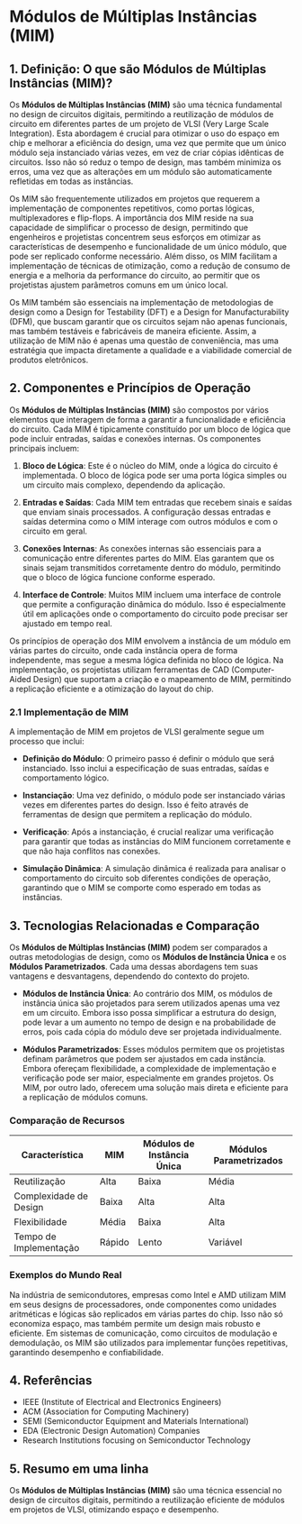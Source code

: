 # Módulos de Múltiplas Instâncias (MIM)

## 1. Definição: O que são **Módulos de Múltiplas Instâncias (MIM)**?
Os **Módulos de Múltiplas Instâncias (MIM)** são uma técnica fundamental no design de circuitos digitais, permitindo a reutilização de módulos de circuito em diferentes partes de um projeto de VLSI (Very Large Scale Integration). Esta abordagem é crucial para otimizar o uso do espaço em chip e melhorar a eficiência do design, uma vez que permite que um único módulo seja instanciado várias vezes, em vez de criar cópias idênticas de circuitos. Isso não só reduz o tempo de design, mas também minimiza os erros, uma vez que as alterações em um módulo são automaticamente refletidas em todas as instâncias.

Os MIM são frequentemente utilizados em projetos que requerem a implementação de componentes repetitivos, como portas lógicas, multiplexadores e flip-flops. A importância dos MIM reside na sua capacidade de simplificar o processo de design, permitindo que engenheiros e projetistas concentrem seus esforços em otimizar as características de desempenho e funcionalidade de um único módulo, que pode ser replicado conforme necessário. Além disso, os MIM facilitam a implementação de técnicas de otimização, como a redução de consumo de energia e a melhoria da performance do circuito, ao permitir que os projetistas ajustem parâmetros comuns em um único local.

Os MIM também são essenciais na implementação de metodologias de design como a Design for Testability (DFT) e a Design for Manufacturability (DFM), que buscam garantir que os circuitos sejam não apenas funcionais, mas também testáveis e fabricáveis de maneira eficiente. Assim, a utilização de MIM não é apenas uma questão de conveniência, mas uma estratégia que impacta diretamente a qualidade e a viabilidade comercial de produtos eletrônicos.

## 2. Componentes e Princípios de Operação
Os **Módulos de Múltiplas Instâncias (MIM)** são compostos por vários elementos que interagem de forma a garantir a funcionalidade e eficiência do circuito. Cada MIM é tipicamente constituído por um bloco de lógica que pode incluir entradas, saídas e conexões internas. Os componentes principais incluem:

1. **Bloco de Lógica**: Este é o núcleo do MIM, onde a lógica do circuito é implementada. O bloco de lógica pode ser uma porta lógica simples ou um circuito mais complexo, dependendo da aplicação.
   
2. **Entradas e Saídas**: Cada MIM tem entradas que recebem sinais e saídas que enviam sinais processados. A configuração dessas entradas e saídas determina como o MIM interage com outros módulos e com o circuito em geral.

3. **Conexões Internas**: As conexões internas são essenciais para a comunicação entre diferentes partes do MIM. Elas garantem que os sinais sejam transmitidos corretamente dentro do módulo, permitindo que o bloco de lógica funcione conforme esperado.

4. **Interface de Controle**: Muitos MIM incluem uma interface de controle que permite a configuração dinâmica do módulo. Isso é especialmente útil em aplicações onde o comportamento do circuito pode precisar ser ajustado em tempo real.

Os princípios de operação dos MIM envolvem a instância de um módulo em várias partes do circuito, onde cada instância opera de forma independente, mas segue a mesma lógica definida no bloco de lógica. Na implementação, os projetistas utilizam ferramentas de CAD (Computer-Aided Design) que suportam a criação e o mapeamento de MIM, permitindo a replicação eficiente e a otimização do layout do chip.

### 2.1 Implementação de MIM
A implementação de MIM em projetos de VLSI geralmente segue um processo que inclui:

- **Definição do Módulo**: O primeiro passo é definir o módulo que será instanciado. Isso inclui a especificação de suas entradas, saídas e comportamento lógico.

- **Instanciação**: Uma vez definido, o módulo pode ser instanciado várias vezes em diferentes partes do design. Isso é feito através de ferramentas de design que permitem a replicação do módulo.

- **Verificação**: Após a instanciação, é crucial realizar uma verificação para garantir que todas as instâncias do MIM funcionem corretamente e que não haja conflitos nas conexões.

- **Simulação Dinâmica**: A simulação dinâmica é realizada para analisar o comportamento do circuito sob diferentes condições de operação, garantindo que o MIM se comporte como esperado em todas as instâncias.

## 3. Tecnologias Relacionadas e Comparação
Os **Módulos de Múltiplas Instâncias (MIM)** podem ser comparados a outras metodologias de design, como os **Módulos de Instância Única** e os **Módulos Parametrizados**. Cada uma dessas abordagens tem suas vantagens e desvantagens, dependendo do contexto do projeto.

- **Módulos de Instância Única**: Ao contrário dos MIM, os módulos de instância única são projetados para serem utilizados apenas uma vez em um circuito. Embora isso possa simplificar a estrutura do design, pode levar a um aumento no tempo de design e na probabilidade de erros, pois cada cópia do módulo deve ser projetada individualmente.

- **Módulos Parametrizados**: Esses módulos permitem que os projetistas definam parâmetros que podem ser ajustados em cada instância. Embora ofereçam flexibilidade, a complexidade de implementação e verificação pode ser maior, especialmente em grandes projetos. Os MIM, por outro lado, oferecem uma solução mais direta e eficiente para a replicação de módulos comuns.

### Comparação de Recursos
| Característica              | MIM                          | Módulos de Instância Única | Módulos Parametrizados     |
|-----------------------------|------------------------------|-----------------------------|-----------------------------|
| Reutilização                 | Alta                         | Baixa                       | Média                       |
| Complexidade de Design       | Baixa                       | Alta                        | Alta                        |
| Flexibilidade                | Média                       | Baixa                       | Alta                        |
| Tempo de Implementação       | Rápido                      | Lento                       | Variável                   |

### Exemplos do Mundo Real
Na indústria de semicondutores, empresas como Intel e AMD utilizam MIM em seus designs de processadores, onde componentes como unidades aritméticas e lógicas são replicados em várias partes do chip. Isso não só economiza espaço, mas também permite um design mais robusto e eficiente. Em sistemas de comunicação, como circuitos de modulação e demodulação, os MIM são utilizados para implementar funções repetitivas, garantindo desempenho e confiabilidade.

## 4. Referências
- IEEE (Institute of Electrical and Electronics Engineers)
- ACM (Association for Computing Machinery)
- SEMI (Semiconductor Equipment and Materials International)
- EDA (Electronic Design Automation) Companies
- Research Institutions focusing on Semiconductor Technology

## 5. Resumo em uma linha
Os **Módulos de Múltiplas Instâncias (MIM)** são uma técnica essencial no design de circuitos digitais, permitindo a reutilização eficiente de módulos em projetos de VLSI, otimizando espaço e desempenho.